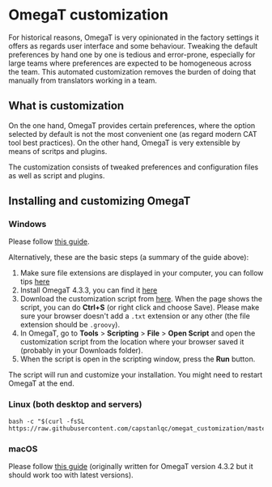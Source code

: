 # OmegaT customization

For historical reasons, OmegaT is very opinionated in the factory settings it offers as regards user interface and some behaviour. Tweaking the default preferences by hand one by one is tedious and error-prone, especially for large teams where preferences are expected to be homogeneous across the team. This automated customization removes the burden of doing that manually from translators working in a team.

## What is customization

On the one hand, OmegaT provides certain preferences, where the option selected by default is not the most convenient one (as regard modern CAT tool best practices). On the other hand, OmegaT is very extensible by means of scritps and plugins. 

The customization consists of tweaked preferences and configuration files as well as script and plugins.

## Installing and customizing OmegaT

### Windows

Please follow [this guide](https://slides.com/capstan/omegat5-installation-and-customization-guide). 

Alternatively, these are the basic steps (a summary of the guide above):

1. Make sure file extensions are displayed in your computer, you can follow tips [here](https://www.howtogeek.com/205086/beginner-how-to-make-windows-show-file-extensions/)
2. Install OmegaT 4.3.3, you can find it [here](https://sourceforge.net/projects/omegat/files/OmegaT%20-%20Standard/OmegaT%204.3.3/)
3. Download the customization script from [here](https://cat.capstan.be/OmegaT/installer/scripts/updateConfigBundle.groovy). When the page shows the script, you can do **Ctrl+S** (or right click and choose Save). Please make sure your browser doesn't add a `.txt` extension or any other (the file extension should be `.groovy`).
4. In OmegaT, go to **Tools** > **Scripting** > **File** > **Open Script** and open the customization script from the location where your browser saved it (probably in your Downloads folder).
5. When the script is open in the scripting window, press the **Run** button.

The script will run and customize your installation. You might need to restart OmegaT at the end.

<!-- @TODO: write instructions for chocolatey in PowerShell -->

### Linux (both desktop and servers)

```
bash -c "$(curl -fsSL https://raw.githubusercontent.com/capstanlqc/omegat_customization/master/custo/omtlinux_custom_installer.sh)"
```

### macOS

Please follow [this guide](https://slides.com/capstan/omegat-installation-and-customization-guide-macos) (originally written for OmegaT version 4.3.2 but it should work too with latest versions).